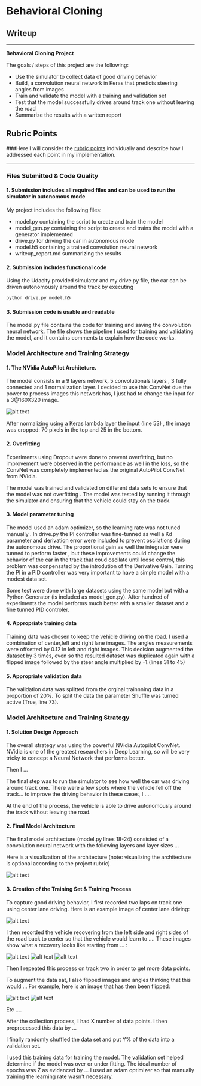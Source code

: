 # **Behavioral Cloning** 

## Writeup 

---

**Behavioral Cloning Project**

The goals / steps of this project are the following:
* Use the simulator to collect data of good driving behavior
* Build, a convolution neural network in Keras that predicts steering angles from images
* Train and validate the model with a training and validation set
* Test that the model successfully drives around track one without leaving the road
* Summarize the results with a written report


[//]: # (Image References)

[image1]: ./examples/nvidiaNN.png "Model Visualization"
[image2]: ./examples/center_2016_12_01_13_30_48_287.jpg
 "Center"
[image3]: ./examples/left_2016_12_01_13_38_52_961.jpg
 "Left"
[image4]: ./examples/right_2016_12_01_13_33_34_260.jpg
 "Right"
[image5]: ./examples/placeholder_small.png "Recovery Image"
[image6]: ./examples/placeholder_small.png "Normal Image"
[image7]: ./examples/placeholder_small.png "Flipped Image"

## Rubric Points
###Here I will consider the [rubric points](https://review.udacity.com/#!/rubrics/432/view) individually and describe how I addressed each point in my implementation.  

---
### Files Submitted & Code Quality

#### 1. Submission includes all required files and can be used to run the simulator in autonomous mode

My project includes the following files:
* model.py containing the script to create and train the model
* model_gen.py containing the script to create and trains the model with a generator implemented 
* drive.py for driving the car in autonomous mode
* model.h5 containing a trained convolution neural network 
* writeup_report.md summarizing the results

#### 2. Submission includes functional code
Using the Udacity provided simulator and my drive.py file, the car can be driven autonomously around the track by executing 
```sh
python drive.py model.h5
```

#### 3. Submission code is usable and readable

The model.py file contains the code for training and saving the convolution neural network. The file shows the pipeline I used for training and validating the model, and it contains comments to explain how the code works.

### Model Architecture and Training Strategy

#### 1. The NVidia AutoPilot Architeture.

The model consists in a 9 layers network, 5 convolutionals layers , 3 fully connected and 1 normalization layer. I decided to use this ConvNet due the power to process images this network has, I just had to change the input for a 3@160X320 image.

![alt text][image1]

After normalizing using a Keras lambda layer the input (line 53) , the image was cropped: 70 pixels in the top and 25 in the bottom.

#### 2. Overfitting

Experiments using Dropout were done to prevent overfitting, but no improvement were observed in the performance as well in the loss, so the ConvNet was completely implemented as the original AutoPilot ConvNet from NVidia.

The model was trained and validated on different data sets to ensure that the model was not overfitting . The model was tested by running it through the simulator and ensuring that the vehicle could stay on the track.

#### 3. Model parameter tuning

The model used an adam optimizer, so the learning rate was not tuned manually .
In drive.py the PI controller was fine-tunned as well a Kd parameter and derivation error were included to prevent oscilations during the autonomous drive. The proportional gain as well the integrator were tunned to perform faster , but these improvements could change the behavior of the car in the track that coud oscilate until loose control, this problem was conpensated by the introdution of the Derivative Gain.
Turning the PI in a PID controller was very important to have a simple model with a modest data set.

Some test were done with large datasets using the same model but with a Python Generator (is included as model_gen.py). After hundred of experiments the model performs much better with a smaller dataset and a fine tunned PID controler.

#### 4. Appropriate training data

Training data was chosen to keep the vehicle driving on the road. I used a combination of center,left and right lane images. The angles measurements were offsetted by 0.12 in left and right images. This decision augmented the dataset by 3 times, even so the resulted dataset was duplicated again with a flipped image followed by the steer angle multiplied by -1.(lines 31 to 45)

#### 5. Appropriate validation data

The validation data was splitted from the orginal trainnning data in a proportion of 20%. To split the data the parameter Shuffle was turned active (True, line 73).



### Model Architecture and Training Strategy

#### 1. Solution Design Approach

The overall strategy was using the powerful NVidia Autopilot ConvNet. NVidia is one of the greatest researchers in Deep Learning, so will be very tricky to concept a Neural Network that performs better.


Then I ... 

The final step was to run the simulator to see how well the car was driving around track one. There were a few spots where the vehicle fell off the track... to improve the driving behavior in these cases, I ....

At the end of the process, the vehicle is able to drive autonomously around the track without leaving the road.

#### 2. Final Model Architecture

The final model architecture (model.py lines 18-24) consisted of a convolution neural network with the following layers and layer sizes ...

Here is a visualization of the architecture (note: visualizing the architecture is optional according to the project rubric)

![alt text][image1]

#### 3. Creation of the Training Set & Training Process

To capture good driving behavior, I first recorded two laps on track one using center lane driving. Here is an example image of center lane driving:

![alt text][image2]

I then recorded the vehicle recovering from the left side and right sides of the road back to center so that the vehicle would learn to .... These images show what a recovery looks like starting from ... :

![alt text][image3]
![alt text][image4]
![alt text][image5]

Then I repeated this process on track two in order to get more data points.

To augment the data sat, I also flipped images and angles thinking that this would ... For example, here is an image that has then been flipped:

![alt text][image6]
![alt text][image7]

Etc ....

After the collection process, I had X number of data points. I then preprocessed this data by ...


I finally randomly shuffled the data set and put Y% of the data into a validation set. 

I used this training data for training the model. The validation set helped determine if the model was over or under fitting. The ideal number of epochs was Z as evidenced by ... I used an adam optimizer so that manually training the learning rate wasn't necessary.
